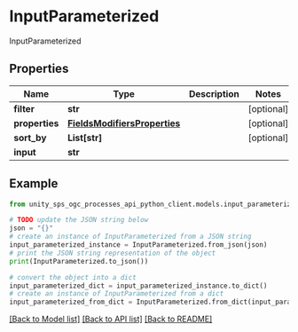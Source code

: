 # InputParameterized

InputParameterized

## Properties

Name | Type | Description | Notes
------------ | ------------- | ------------- | -------------
**filter** | **str** |  | [optional]
**properties** | [**FieldsModifiersProperties**](FieldsModifiersProperties.md) |  | [optional]
**sort_by** | **List[str]** |  | [optional]
**input** | **str** |  |

## Example

```python
from unity_sps_ogc_processes_api_python_client.models.input_parameterized import InputParameterized

# TODO update the JSON string below
json = "{}"
# create an instance of InputParameterized from a JSON string
input_parameterized_instance = InputParameterized.from_json(json)
# print the JSON string representation of the object
print(InputParameterized.to_json())

# convert the object into a dict
input_parameterized_dict = input_parameterized_instance.to_dict()
# create an instance of InputParameterized from a dict
input_parameterized_from_dict = InputParameterized.from_dict(input_parameterized_dict)
```
[[Back to Model list]](../README.md#documentation-for-models) [[Back to API list]](../README.md#documentation-for-api-endpoints) [[Back to README]](../README.md)
